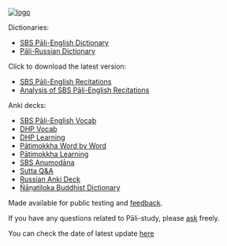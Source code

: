 [![logo](https://user-images.githubusercontent.com/39419221/165271019-e4da74da-05b9-4f46-ade6-3b173966ab75.png)](http://sasanarakkha.org/)


Dictionaries:

- [SBS Pāli-English Dictionary](https://sasanarakkha.github.io/study-tools/sbs-pali-dictionary.html)
- [Pāli-Russian Dictionary](https://sasanarakkha.github.io/study-tools/ru-pali-dictionary.html)

Click to download the latest version:

- [SBS Pāli-English Recitations](https://github.com/sasanarakkha/pali-english-recitations/releases/latest/)
- [Analysis of SBS Pāli-English Recitations](https://github.com/sasanarakkha/study-tools/releases/latest/download/analysis-of-sbs-pali-english-recitations.pdf)

Anki decks:

- [SBS Pāli-English Vocab](https://sasanarakkha.github.io/study-tools/sbs-pali-english-vocab.html)
- [DHP Vocab](https://sasanarakkha.github.io/study-tools/dhp-vocab.html)
- [DHP Learning](https://sasanarakkha.github.io/study-tools/dhp-learning.html)
- [Pātimokkha Word by Word](https://sasanarakkha.github.io/study-tools/patimokkha-word-by-word.html)
- [Pātimokkha Learning](https://sasanarakkha.github.io/study-tools/patimokkha-learning.html)
- [SBS Anumodāna](https://sasanarakkha.github.io/study-tools/sbs-anumodana.html)
- [Sutta Q&A](https://sasanarakkha.github.io/study-tools/sutta-q-a.html)
- [Russian Anki Deck](https://sasanarakkha.github.io/study-tools/ru-pali-vocab.html)
- [Ñāṇatiloka Buddhist Dictionary](https://sasanarakkha.github.io/study-tools/nanatiloka.html)

Made available for public testing and [feedback](https://docs.google.com/forms/d/e/1FAIpQLScNC5v2gQbBCM3giXfYIib9zrp-WMzwJuf_iVXEMX2re4BFFw/viewform?usp=pp_url&entry.1433863141=SBS-study-tools).

If you have any questions related to Pāli-study, please [ask](mailto:devamitta@sasanarakkha.org) freely.

You can check the date of latest update [here](https://github.com/sasanarakkha/study-tools/releases/latest)
